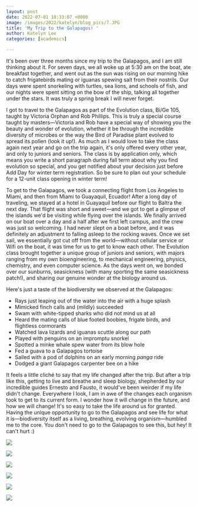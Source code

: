 ```yaml
---
layout: post
date: 2022-07-01 18:33:07 +0000
image: /images/2022/katelyn/blog_pics/7.JPG
title: 'My Trip to the Galapagos! '
author: Katelyn Lee
categories: [academics]

---
```

It's been over three months since my trip to the Galapagos, and I am still thinking about it. For seven days, we all woke up at 5:30 am on the boat, ate breakfast together, and went out as the sun was rising on our morning hike to catch frigatebirds mating or iguanas spewing salt from their nostrils. Our days were spent snorkeling with turtles, sea lions, and schools of fish, and our nights were spent sitting on the bow of the ship, talking all together under the stars. It was truly a spring break I will never forget.

I got to travel to the Galapagos as part of the Evolution class, Bi/Ge 105, taught by Victoria Orphan and Rob Phillips. This is truly a special course taught by masters—Victoria and Rob have a special way of showing you the beauty and wonder of evolution, whether it be through the incredible diversity of microbes or the way the Bird of Paradise plant evolved to spread its pollen (look it up!). As much as I would love to take the class again next year and go on the trip again, it's only offered every other year, and only to juniors and seniors. The class is by application only, which means you write a short paragraph during fall term about why you find evolution so special, and you get notified about your decision just before Add Day for winter term registration. So be sure to plan out your schedule for a 12-unit class opening in winter term!

To get to the Galapagos, we took a connecting flight from Los Angeles to Miami, and then from Miami to Guayaquil, Ecuador! After a long day of traveling, we stayed at a hotel in Guayaquil before our flight to Baltra the next day. That flight was short and sweet—and we got to get a glimpse of the islands we'd be visiting while flying over the islands. We finally arrived on our boat over a day and a half after we first left campus, and the crew was just so welcoming. I had never slept on a boat before, and it was definitely an adjustment to falling asleep to the rocking waves. Once we set sail, we essentially got cut off from the world—without cellular service or Wifi on the boat, it was time for us to get to know each other. The Evolution class brought together a unique group of juniors and seniors, with majors ranging from my own bioengineering, to mechanical engineering, physics, chemistry, and even computer science. As the days went on, we bonded over our sunburns, seasickness (with many sporting the same seasickness patch!), and sharing our genuine wonder at the biology around us.

Here's just a taste of the biodiversity we observed at the Galapagos:

* Rays just leaping out of the water into the air with a huge splash
* Mimicked finch calls and (mildly) succeeded
* Swam with white-tipped sharks who did not mind us at all
* Heard the mating calls of blue footed boobies, frigate birds, and flightless cormorants
* Watched lava lizards and iguanas scuttle along our path
* Played with penguins on an impromptu snorkel
* Spotted a minke whale spew water from its blow hole
* Fed a guava to a Galapagos tortoise
* Sailed with a pod of dolphins on an early morning _panga_ ride
* Dodged a giant Galapagos carpenter bee on a hike

It feels a little cliché to say that my life changed after the trip. But after a trip like this, getting to live and breathe and sleep biology, shepherded by our incredible guides Ernesto and Fausto, it would've been weirder if my life didn't change. Everywhere I look, I am in awe of the changes each organism took to get to its current form. I wonder how it will change in the future, and how we will change! It's so easy to take the life around us for granted. Having the unique opportunity to go to the Galapagos and see life for what it is—biodiversity itself as a living, breathing, evolving organism—humbled me to the core. You don't need to go to the Galapagos to see this, but hey! It can't hurt :)

![](/images/2022/katelyn/blog_pics/1.JPG)

![](/images/2022/katelyn/blog_pics/2.JPG)

![](/images/2022/katelyn/blog_pics/3.JPG)

![](/images/2022/katelyn/blog_pics/4.JPG)

![](/images/2022/katelyn/blog_pics/6.JPG)

![](/images/2022/katelyn/blog_pics/7.JPG)